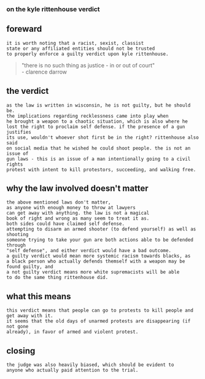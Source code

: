 <!--META DATE 11-23-21 -->
<!--META CATEGORY politics -->

<h3>on the kyle rittenhouse verdict</h3>

## foreward

    it is worth noting that a racist, sexist, classist
    state or any affiliated entities should not be trusted
    to properly enforce a guilty verdict upon kyle rittenhouse.

<blockquote>
    "there is no such thing as justice - in or out of court"<br>
    - clarence darrow
</blockquote>


## the verdict

    as the law is written in wisconsin, he is not guilty, but he should be.
    the implications regarding recklessness came into play when
    he brought a weapon to a chaotic situation, which is also where he 
    lost the right to proclaim self defense. if the presence of a gun justifies
    its use, wouldn't whoever shot first be in the right? rittenhouse also said
    on social media that he wished he could shoot people. the is not an issue of
    gun laws - this is an issue of a man intentionally going to a civil rights
    protest with intent to kill protestors, succeeding, and walking free.


## why the law involved doesn't matter

    the above mentioned laws don't matter,
    as anyone with enough money to throw at lawyers
    can get away with anything. the law is not a magical
    book of right and wrong as many seem to treat it as.
    both sides could have claimed self defense.
    attempting to disarm an armed shooter (to defend yourself) as well as shooting
    someone trying to take your gun are both actions able to be defended through
    "self defense", and either verdict would have a bad outcome.
    a guilty verdict would mean more systemic racism towards blacks, as
    a black person who actually defends themself with a weapon may be found guilty, and
    a not guilty verdict means more white supremacists will be able 
    to do the same thing rittenhouse did.


## what this means

    this verdict means that people can go to protests to kill people and get away with it.
    it seems that the old days of unarmed protests are disappearing (if not gone
    already), in favor of armed and violent protest.


## closing

    the judge was also heavily biased, which should be evident to
    anyone who actually paid attention to the trial.


